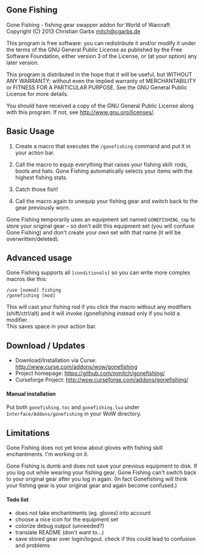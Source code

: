 ## Gone Fishing

Gone Fishing - fishing gear swapper addon for World of Warcraft  
Copyright (C) 2013  Christian Garbs <mitch@cgarbs.de>
 
This program is free software: you can redistribute it and/or modify
it under the terms of the GNU General Public License as published by
the Free Software Foundation, either version 3 of the License, or
(at your option) any later version.

This program is distributed in the hope that it will be useful,
but WITHOUT ANY WARRANTY; without even the implied warranty of
MERCHANTABILITY or FITNESS FOR A PARTICULAR PURPOSE.  See the
GNU General Public License for more details.

You should have received a copy of the GNU General Public License
along with this program.  If not, see <http://www.gnu.org/licenses/>.


## Basic Usage

1. Create a macro that executes the ```/gonefishing``` command
   and put it in your action bar.

2. Call the macro to equip everything that raises your fishing
   skill:  rods, boots and hats.  Gone Fishing automatically
   selects your items with the highest fishing stats.

3. Catch those fish!
   
4. Call the macro again to unequip your fishing gear and switch
   back to the gear previously worn.

Gone Fishing temporarily uses an equipment set named
```GONEFISHING_tmp``` to store your original gear – so don't edit this
equipment set (you will confuse Gone Fishing) and don't create your
own set with that name (it will be overwritten/deleted).


## Advanced usage

Gone Fishing supports all ```[conditionals]``` so you can write
more complex macros like this:

```
/use [nomod] fishing 
/gonefishing [mod]
```

This will cast your fishing rod if you click the macro
without any modifiers (shift/ctrl/alt) and it will invoke
/gonefishing instead only if you hold a modifier.  
This saves space in your action bar.


## Download / Updates

- Download/Installation via Curse: http://www.curse.com/addons/wow/gonefishing
- Project homepage: https://github.com/mmitch/gonefishing/
- Curseforge Project: http://wow.curseforge.com/addons/gonefishing/


#### Manual installation

Put both ```gonefishing.toc``` and ```gonefishing.lua``` under
```Interface/Addons/gonefishing``` in your WoW directory.


## Limitations

Gone Fishing does not yet know about gloves with fishing skill
enchantments.  I'm working on it.

Gone Fishing is dumb and does not save your previous equipment to
disk.  If you log out while wearing your fishing gear, Gone Fishing
can't switch back to your original gear after you log in again.
(In fact Gonefishing will think your fishing gear is your original
gear and again become confused.)


#### Todo list

- does not take enchantments (eg. gloves) into account
- choose a nice icon for the equipment set
- colorize debug output (unneeded?)
- translate README (don't want to...)
- save stored gear over login/logout.
  check if this could lead to confusion and problems
